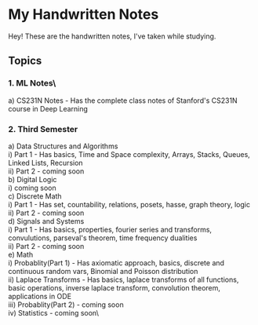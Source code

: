# My Handwritten Notes

Hey! These are the handwritten notes, I've taken while studying.

## Topics
### 1. ML Notes\
a) CS231N Notes - Has the complete class notes of Stanford's CS231N course in Deep Learning

### 2. Third Semester
a) Data Structures and Algorithms \
  i) Part 1 - Has basics, Time and Space complexity, Arrays, Stacks, Queues, Linked Lists, Recursion\
  ii) Part 2 - coming soon\
b) Digital Logic \
  i) coming soon\
c) Discrete Math\
  i) Part 1 - Has set, countability, relations, posets, hasse, graph theory, logic\
  ii) Part 2 - coming soon\
d) Signals and Systems \
  i) Part 1 - Has basics, properties, fourier series and transforms, convulutions, parseval's theorem, time frequency dualities\
  ii) Part 2 - coming soon\
e) Math\
  i) Probablity(Part 1) - Has axiomatic approach, basics, discrete and continuous random vars, Binomial and Poisson distribution\
  ii) Laplace Transforms - Has basics, laplace transforms of all functions, basic operations, inverse laplace transform, convolution theorem, applications in ODE\
  iii) Probablity(Part 2) - coming soon\
  iv) Statistics - coming soon\
